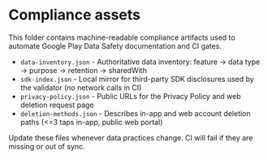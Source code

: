 # Compliance assets

This folder contains machine-readable compliance artifacts used to automate Google Play Data Safety documentation and CI gates.

- `data-inventory.json` - Authoritative data inventory: feature -> data type -> purpose -> retention -> sharedWith
- `sdk-index.json` - Local mirror for third-party SDK disclosures used by the validator (no network calls in CI)
- `privacy-policy.json` - Public URLs for the Privacy Policy and web deletion request page
- `deletion-methods.json` - Describes in-app and web account deletion paths (<=3 taps in-app, public web portal)

Update these files whenever data practices change. CI will fail if they are missing or out of sync.
